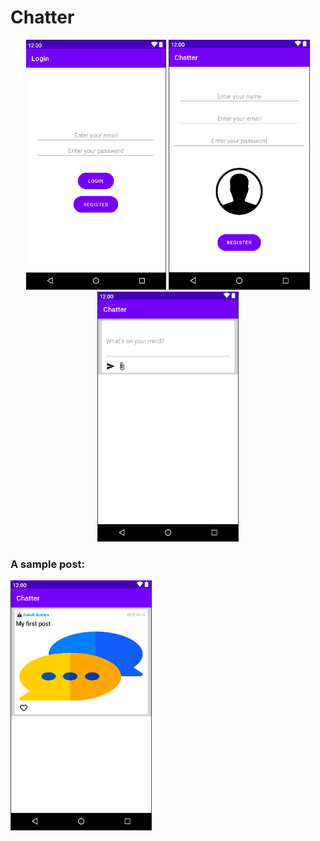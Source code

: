 # Chatter

<p align="center">
  <img src="https://github.com/dakshgodara2001/Chatter/blob/main/images/Screen%20Shot%202023-03-14%20at%2011.36.36%20PM.png" height=400>
  <img src="https://github.com/dakshgodara2001/Chatter/blob/main/images/Screen%20Shot%202023-03-14%20at%2011.39.12%20PM.png" height=400>
  <img src="https://github.com/dakshgodara2001/Chatter/blob/main/images/Screen%20Shot%202023-03-14%20at%2011.39.34%20PM.png" height=400>
</p>

### A sample post:

<p>
  <img src="https://github.com/dakshgodara2001/Chatter/blob/main/images/Screen%20Shot%202023-03-14%20at%2011.43.30%20PM.png" height=400>
</p>
